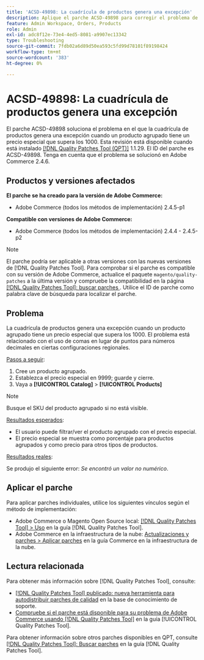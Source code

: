 ```yaml
---
title: 'ACSD-49898: La cuadrícula de productos genera una excepción'
description: Aplique el parche ACSD-49898 para corregir el problema de Adobe Commerce en el que la cuadrícula de productos presenta una excepción cuando un producto agrupado tiene un precio especial que supera los 1000.
feature: Admin Workspace, Orders, Products
role: Admin
exl-id: adc8f12e-73e4-4ed5-8081-a9907ec13342
type: Troubleshooting
source-git-commit: 7fdb02a6d89d50ea593c5fd99d78101f89198424
workflow-type: tm+mt
source-wordcount: '383'
ht-degree: 0%

---
```


# ACSD-49898: La cuadrícula de productos genera una excepción

El parche ACSD-49898 soluciona el problema en el que la cuadrícula de productos genera una excepción cuando un producto agrupado tiene un precio especial que supera los 1000. Esta revisión está disponible cuando está instalado [[!DNL Quality Patches Tool (QPT)]](https://experienceleague.adobe.com/en/docs/commerce-operations/tools/quality-patches-tool/quality-patches-tool-to-self-serve-quality-patches) 1.1.29. El ID del parche es ACSD-49898. Tenga en cuenta que el problema se solucionó en Adobe Commerce 2.4.6.

## Productos y versiones afectados

**El parche se ha creado para la versión de Adobe Commerce:**

* Adobe Commerce (todos los métodos de implementación) 2.4.5-p1

**Compatible con versiones de Adobe Commerce:**

* Adobe Commerce (todos los métodos de implementación) 2.4.4 - 2.4.5-p2

>[!NOTE]
>
>El parche podría ser aplicable a otras versiones con las nuevas versiones de [!DNL Quality Patches Tool]. Para comprobar si el parche es compatible con su versión de Adobe Commerce, actualice el paquete `magento/quality-patches` a la última versión y compruebe la compatibilidad en la página [[!DNL Quality Patches Tool]: buscar parches ](https://experienceleague.adobe.com/tools/commerce-quality-patches/index.html). Utilice el ID de parche como palabra clave de búsqueda para localizar el parche.

## Problema

La cuadrícula de productos genera una excepción cuando un producto agrupado tiene un precio especial que supera los 1000. El problema está relacionado con el uso de comas en lugar de puntos para números decimales en ciertas configuraciones regionales.

<u>Pasos a seguir</u>:

1. Cree un producto agrupado.
1. Establezca el precio especial en 9999; guarde y cierre.
1. Vaya a **[!UICONTROL Catalog]** > **[!UICONTROL Products]**

>[!NOTE]
>
>Busque el SKU del producto agrupado si no está visible.

<u>Resultados esperados</u>:

* El usuario puede filtrar/ver el producto agrupado con el precio especial.
* El precio especial se muestra como porcentaje para productos agrupados y como precio para otros tipos de productos.

<u>Resultados reales</u>:

Se produjo el siguiente error: *Se encontró un valor no numérico*.

## Aplicar el parche

Para aplicar parches individuales, utilice los siguientes vínculos según el método de implementación:

* Adobe Commerce o Magento Open Source local: [[!DNL Quality Patches Tool] > Uso](/help/tools/quality-patches-tool/usage.md) en la guía [!DNL Quality Patches Tool].
* Adobe Commerce en la infraestructura de la nube: [Actualizaciones y parches > Aplicar parches](https://experienceleague.adobe.com/docs/commerce-cloud-service/user-guide/develop/upgrade/apply-patches.html) en la guía Commerce en la infraestructura de la nube.

## Lectura relacionada

Para obtener más información sobre [!DNL Quality Patches Tool], consulte:

* [[!DNL Quality Patches Tool] publicado: nueva herramienta para autodistribuir parches de calidad](https://experienceleague.adobe.com/en/docs/commerce-operations/tools/quality-patches-tool/quality-patches-tool-to-self-serve-quality-patches) en la base de conocimiento de soporte.
* [Compruebe si el parche está disponible para su problema de Adobe Commerce usando [!DNL Quality Patches Tool]](/help/tools/quality-patches-tool/patches-available-in-qpt/check-patch-for-magento-issue-with-magento-quality-patches.md) en la guía [!UICONTROL Quality Patches Tool].


Para obtener información sobre otros parches disponibles en QPT, consulte [[!DNL Quality Patches Tool]: Buscar parches](https://experienceleague.adobe.com/tools/commerce-quality-patches/index.html) en la guía [!DNL Quality Patches Tool].
